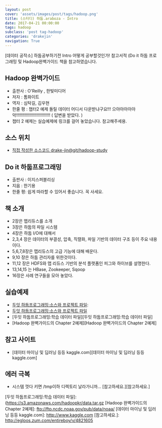```yaml
---
layout: post
cover: 'assets/images/post/tags/hadoop.png'
title: (스터디) 하둡.araboza - Intro
date: 2017-04-21 00:00:00
tags: hadoop
subclass: 'post tag-hadoop'
categories: 'drakejin'
navigation: True
---
```

[데이터 공작소] 하둡공부하기전 Intro 어떻게 공부할것인가! 참고서적 (Do it 하둡 프로그래밍 및 Hadoop완벽가이드 책을 참고하였습니다.

## Hadoop 완벽가이드
 - 출판사 : O'Reilly , 한빛미디어
 - 저자 : 톰화이트 
 - 역자 : 심탁길, 김우현
 - 한줄 평 : 챕터2 예제 돌릴 데이터 어디서 다운받냐구요!!! 
으아아아아아악!!!!!!!!!!!!!!!!!!!!!!!!!!!! ( 답변을 받았다. )
 - 챕터 2 예제는 실습예제에 링크를 걸어 놓았습니다. 참고해주세용. 

## 소스 위치
 - [직접 작성한 소스코드 drake-jin@git/hadoop-study][github]

## Do it 하둡프로그래밍
 - 출판사 : 이지스퍼블리싱
 - 지음 : 한기용
 - 한줄 평: 쉽게 따라할 수 있어서 좋습니다. 꼭 사세요. 
 
## 책 소개
 - 2장은 맵리듀스를 소개
 - 3장은 하둡의 파일 시스템 
 - 4장은 하둡 I/O에 대해서
 - 2,3,4 장은 데이터의 부결성, 압축, 직렬화, 파일 기반의 데이터 구조 등이 주요 내용이다.
 - 5,6,7,8장은 맵리듀스의 고급 기능에 대해 배운다.
 - 9,10 장은 하둡 관리자를 위한것이다.
 - 11,12 장은 HDFS와 맵 리듀스 기반의 분석 플랫폼인 피그와 하이브를 설명한다.
 - 13,14,15 는 HBase, Zookeeper, Sqoop
 - 16장은 사례 연구들을 모아 놓았다.


## 실습예제
 - [두잇 하둡프로그래밍:소스와 프로젝트 파일][두잇 하둡프로그래밍:소스와 프로젝트 파일]:
 - [두잇 하둡프로그래밍:소스와 프로젝트 파일][두잇 하둡프로그래밍:소스2]
 - [두잇 하둡프로그래밍:학습 데이터 파일][두잇 하둡프로그래밍:학습 데이터 파일]
 - [Hadoop 완벽가이드의 Chapter 2예제][Hadoop 완벽가이드의 Chapter 2예제]

## 참고 사이트
 - [데이터 마이닝 및 딥러닝 등등 kaggle.com][데이터 마이닝 및 딥러닝 등등 kaggle.com]

## 에러 극복
 - 시스템 껏다 키면 /tmp이하 디렉토리 날라가니까...   [참고하세요.][참고하세요.]

[github]: https://github.com/drake-jin/hadoop-study
[두잇 하둡프로그래밍:소스와 프로젝트 파일]: https://s3.amazonaws.com/hadoopkr/source.tar.gz
[두잇 하둡프로그래밍:소스2]: https://files.secureserver.net/public_file.php?page_action=display_file&hash=0sMasskTwJkow7
[두잇 하둡프로그래밍:학습 데이터 파일]: (https://s3.amazonaws.com/hadoopkr/data.tar.gz
[Hadoop 완벽가이드의 Chapter 2예제]: ftp://ftp.ncdc.noaa.gov/pub/data/noaa/
[데이터 마이닝 및 딥러닝 등등 kaggle.com]: http://www.kaggle.com
[참고하세요.]: http://egloos.zum.com/entireboy/v/4821605


